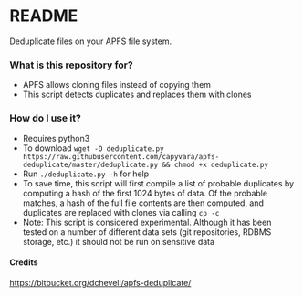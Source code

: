 # README #

Deduplicate files on your APFS file system.

### What is this repository for? ###

* APFS allows cloning files instead of copying them
* This script detects duplicates and replaces them with clones

### How do I use it? ###

* Requires python3
* To download `wget -O deduplicate.py https://raw.githubusercontent.com/capyvara/apfs-deduplicate/master/deduplicate.py && chmod +x deduplicate.py`
* Run `./deduplicate.py -h` for help
* To save time, this script will first compile a list of probable duplicates by computing a hash of the first 1024 bytes of data. Of the probable matches, a hash of the full file contents are then computed, and duplicates are replaced with clones via calling `cp -c`
* Note: This script is considered experimental. Although it has been tested on a number of different data sets (git repositories, RDBMS storage, etc.) it should not be run on sensitive data

#### Credits
https://bitbucket.org/dchevell/apfs-deduplicate/